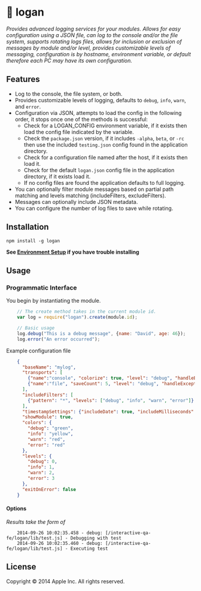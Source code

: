 #  logan

*Provides advanced logging services for your modules. Allows for easy configuration using a JSON file, can log to the console and/or the file system, supports rotating logs files, allows for inclusion or exclusion of messages by module and/or level, provides customizable levels of messaging, configuration is by hostname, environment variable, or default therefore each PC may have its own configuration.*

## Features

- Log to the console, the file system, or both.
- Provides customizable levels of logging, defaults to `debug`, `info`, `warn`, and `error`.
- Configuration via JSON, attempts to load the config in the following order, it stops once one of the methods is successful:
	- Check for a LOGAN_CONFIG environment variable, if it exists then load the config file indicated by the variable.
	- Check the `package.json` version, if it includes `-alpha`, `beta`, or `-rc` then use the included `testing.json` config found in the application directory.
	- Check for a configuration file named after the host, if it exists then load it.
	- Check for the default `logan.json` config file in the application directory, if it exists load it.
	- If no config files are found the application defaults to full logging.
- You can optionally filter module messages based on partial path matching and levels matching (includeFilters, excludeFilters).
- Messages can optionally include JSON metadata.
- You can configure the number of log files to save while rotating.

## Installation

`npm install -g logan`

**See [Environment Setup](https://interactive-git.apple.com/interactive-qa-fe/Environment-Setup) if you have trouble installing**

## Usage

### Programmatic Interface

You begin by instantiating the module.

```javascript
    // The create method takes in the current module id.
    var log = require("logan").create(module.id);

    // Basic usage
    log.debug("This is a debug message", {name: "David", age: 46});
    log.error("An error occurred");
```

Example configuration file

```json
    {
      "baseName": "mylog",
      "transports": [
        {"name":"console", "colorize": true, "level": "debug", "handleExceptions": true, "silent": false},
        {"name":"file", "saveCount": 5, "level": "debug", "handleExceptions": true, "silent": false}
      ],
      "includeFilters": [
        {"pattern": "*", "levels": ["debug", "info", "warn", "error"]}
      ],
      "timestampSettings": {"includeDate": true, "includeMilliseconds": true},
      "showModule": true,
      "colors": {
        "debug": "green",
        "info": "yellow",
        "warn": "red",
        "error": "red"
      },
      "levels": {
        "debug": 0,
        "info": 1,
        "warn": 2,
        "error": 3
      },
      "exitOnError": false
    }
```

#### Options

*Results take the form of*

```shell
    2014-09-26 10:02:35.458 - debug: [/interactive-qa-fe/logan/lib/test.js] - Debugging with test
    2014-09-26 10:02:35.460 - debug: [/interactive-qa-fe/logan/lib/test.js] - Executing test
```

## License

Copyright © 2014 Apple Inc. All rights reserved.